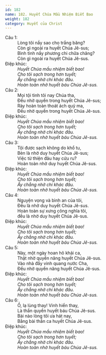 ```yaml
---
id: 182
name: 182. Huyết Chúa Mầu Nhiệm Biết Bao
weight: 182
category: Huyết của Christ
---
```

<dl><dt>Câu 1:</dt><dd data-verse="1">Lòng tôi nầy sao cho trắng băng? <br/>Còn gì ngoài ra huyết Chúa Jê-sus; <br/>Bình tình nầy phương chi chữa chăng? <br/>Còn gì ngoài ra huyết Chúa Jê-sus. </dd><dt>Điệp khúc:</dt><dd data-chorus="1"><em>Huyết Chúa mầu nhiệm biết bao! <br/>Cho tôi sạch trong hơn tuyết; <br/>Ấy chẳng nhờ chi khác đâu. <br/>Hoàn toàn nhờ huyết báu Chúa Jê-sus. </em></dd><dt>Câu 2:</dt><dd data-verse="2">Mọi tội tình tôi nay Chúa tha, <br/>Đều nhờ quyền trong huyết Chúa Jê-sus; <br/>Rày hoàn toàn thoát ách quỷ ma, <br/>Đều nhờ quyền trong huyết Chúa Jê-sus. </dd><dt>Điệp khúc:</dt><dd data-chorus="1"><em>Huyết Chúa mầu nhiệm biết bao! <br/>Cho tôi sạch trong hơn tuyết; <br/>Ấy chẳng nhờ chi khác đâu. <br/>Hoàn toàn nhờ huyết báu Chúa Jê-sus. </em></dd><dt>Câu 3:</dt><dd data-verse="3">Tội được sạch không do khổ tu, <br/>Bèn là nhờ duy huyết Chúa Jê-sus; <br/>Việc từ thiện đâu hay cứu ru? <br/>Hoàn toàn nhờ duy huyết Chúa Jê-sus. </dd><dt>Điệp khúc:</dt><dd data-chorus="1"><em>Huyết Chúa mầu nhiệm biết bao! <br/>Cho tôi sạch trong hơn tuyết; <br/>Ấy chẳng nhờ chi khác đâu. <br/>Hoàn toàn nhờ huyết báu Chúa Jê-sus. </em></dd><dt>Câu 4:</dt><dd data-verse="4">Nguyện vọng và bình an của tôi, <br/>Đều là nhờ duy huyết Chúa Jê-sus. <br/>Hoàn toàn sự xưng công nghĩa tôi, <br/>đều là nhờ duy huyết Chúa Jê-sus. </dd><dt>Điệp khúc:</dt><dd data-chorus="1"><em>Huyết Chúa mầu nhiệm biết bao! <br/>Cho tôi sạch trong hơn tuyết; <br/>Ấy chẳng nhờ chi khác đâu. <br/>Hoàn toàn nhờ huyết báu Chúa Jê-sus. </em></dd><dt>Câu 5:</dt><dd data-verse="5">Này, một ngày hoan hô khải ca, <br/>Thật nhờ quyền năng huyết Chúa Jê-sus. <br/>Vào nhà đầy vinh quang nước Cha, <br/>Đều nhờ quyền năng huyết Chúa Jê-sus. </dd><dt>Điệp khúc:</dt><dd data-chorus="1"><em>Huyết Chúa mầu nhiệm biết bao! <br/>Cho tôi sạch trong hơn tuyết; <br/>Ấy chẳng nhờ chi khác đâu. <br/>Hoàn toàn nhờ huyết báu Chúa Jê-sus. </em></dd><dt>Câu 6:</dt><dd data-verse="6">Ồ, lạ lùng thay! Vinh hiển thay, <br/>Là thần quyền huyết báu Chúa Jê-sus. <br/>Bài nào lòng tôi ưa hát nay, <br/>Bằng bài thần ca huyết Chúa Jê-sus. </dd><dt>Điệp khúc:</dt><dd data-chorus="1"><em>Huyết Chúa mầu nhiệm biết bao! <br/>Cho tôi sạch trong hơn tuyết; <br/>Ấy chẳng nhờ chi khác đâu. <br/>Hoàn toàn nhờ huyết báu Chúa Jê-sus. </em></dd></dl>

